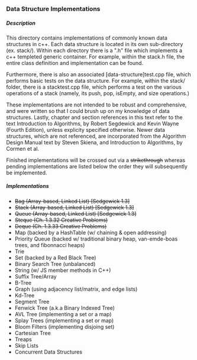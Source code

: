 ### Data Structure Implementations

##### Description

This directory contains implementations of commonly known data structures in 
c++. Each data structure is located in its own sub-directory (ex. stack/).
Within each directory there is a ".h" file which implements a c++ templeted 
generic container. For example, within the stack.h file, the entire class 
definition and implementation can be found. 

Furthermore, there is also an associated [data-structure]test.cpp file, which 
performs basic tests on the data structure. For example, within the stack/ 
folder, there is a stacktest.cpp file, which performs a test on the various operations 
of a stack (namely, its push, pop, isEmpty, and size operations.)

These implementations are not intended to be robust and comprehensive, and 
were written so that I could brush up on my knowledge of data structures. Lastly, 
chapter and section references in this text refer to the text Introduction to 
Algorithms, by Robert Segdewick and Kevin Wayne (Fourth Edition), unless 
explicity specified otherwise. Newer data structures, which are not referenced, 
are incorporated from the Algorithm Design Manual text by Steven Skiena, and 
Introduction to Algorithms, by Cormen et al.

Finished implementations will be crossed out via a ~~strikethrough~~ whereas 
pending implementations are listed below the order they will subsequently be 
implemented.

##### Implementations

- ~~Bag (Array-based, Linked List) [Sedgewick 1.3]~~
- ~~Stack (Array-based, Linked List) [Sedgewick 1.3]~~
- ~~Queue (Array-based, Linked List) [Sedgewick 1.3]~~
- ~~Steque (Ch. 1.3.32 Creative Problems)~~
- ~~Deque (Ch. 1.3.33 Creative Problems)~~
- Map (backed by a HashTable (w/ chaining & open addressing)
- Priority Queue (backed w/ traditional binary heap, van-emde-boas trees, and fibonnacci heaps)
- Trie
- Set (backed by a Red Black Tree)
- Binary Search Tree (unbalanced) 
- String (w/ JS member methods in C++)
- Suffix Tree/Array
- B-Tree
- Graph (using adjacency list/matrix, and edge lists)
- Kd-Tree
- Segment Tree
- Fenwick Tree (a.k.a Binary Indexed Tree)
- AVL Tree (implementing a set or a map)
- Splay Trees (implementing a set or map)
- Bloom Filters (implementing disjoing set)
- Cartesian Tree 
- Treaps
- Skip Lists 
- Concurrent Data Structures 
